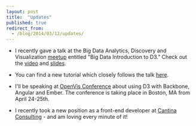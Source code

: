 ```yaml
---
layout: post
title:  "Updates"
published: true
redirect_from:
  - /blog/2014/03/12/updates/
---
```


- I recently gave a talk at the Big Data Analytics, Discovery and Visualization [meetup](http://www.meetup.com/Big-Data-Analytics-Discovery-Visualization/events/165561732/) entitled "Big Data Introduction to D3." Check out the [video](https://www.youtube.com/watch?v=kFCDA1uzGFo) and [slides](http://slid.es/samselikoff/big-data-intro-to-d3-jan-2014).

- You can find a new tutorial which closely follows the talk [here](/tutorials/intro-to-d3.html).

- I'll be speaking at [OpenVis Conference](http://openvisconf.com/) about using D3 with Backbone, Angular and Ember. The conference is taking place in Boston, MA from April 24-25th.

- I recently took a new position as a front-end developer at [Cantina Consulting](http://cantina.co/) - and am loving every minute of it!

<!-- more -->
